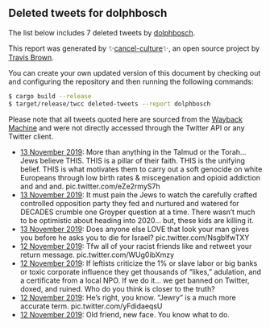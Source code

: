 ## Deleted tweets for dolphbosch

The list below includes 7 deleted tweets by
[dolphbosch](https://twitter.com/dolphbosch).



This report was generated by ✨[cancel-culture](https://github.com/travisbrown/cancel-culture)✨,
an open source project by [Travis Brown](https://twitter.com/travisbrown).

You can create your own updated version of this document by checking out and configuring the
repository and then running the following commands:

```bash
$ cargo build --release
$ target/release/twcc deleted-tweets --report dolphbosch
```

Please note that all tweets quoted here are sourced from the
[Wayback Machine](https://web.archive.org) and were not directly accessed through the Twitter API or
any Twitter client.

* [13 November 2019](https://web.archive.org/web/20191113165338/https://twitter.com/dolphbosch/status/1194648869973495809): More than anything in the Talmud or the Torah... Jews believe THIS. THIS is a pillar of their faith. THIS is the unifying belief. THIS is what motivates them to carry out a soft genocide on white Europeans through low birth rates & miscegenation and opioid addiction and and and. pic.twitter.com/eZe2rmyS7h <!--1194648869973495809-->
* [13 November 2019](https://web.archive.org/web/20191113090941/https://twitter.com/dolphbosch/status/1194457658088132613): It must pain the Jews to watch the carefully crafted controlled opposition party they fed and nurtured and watered for DECADES crumble one Groyper question at a time.   There wasn’t much to be optimistic about heading into 2020... but, these kids are killing it. <!--1194457658088132613-->
* [13 November 2019](https://web.archive.org/web/20191113083534/https://twitter.com/dolphbosch/status/1194451968808361985): Does anyone else LOVE that look your man gives you before he asks you to die for Israel? pic.twitter.com/NsgbIfwTXY <!--1194451968808361985-->
* [12 November 2019](https://web.archive.org/web/20191112224848/https://twitter.com/dolphbosch/status/1194384428765720578): Tfw all of your racist friends like and retweet your return message. pic.twitter.com/WUg0ibXmzy <!--1194384428765720578-->
* [12 November 2019](https://web.archive.org/web/20191112181701/https://twitter.com/dolphbosch/status/1194318194816802817): If leftists criticize the 1% or slave labor or big banks or toxic corporate influence they get thousands of “likes,” adulation, and a certificate from a local NPO.   If we do it... we get banned on Twitter, doxed, and ruined.   Who do you think is closer to the truth? <!--1194318194816802817-->
* [12 November 2019](https://web.archive.org/web/20191112181432/https://twitter.com/dolphbosch/status/1194316509549649920): He’s right, you know. “Jewry” is a much more accurate term. pic.twitter.com/yFdidaeqsU <!--1194316509549649920-->
* [12 November 2019](https://web.archive.org/web/20191112175121/https://twitter.com/dolphbosch/status/1194300848916123652): Old friend, new face. You know what to do. <!--1194300848916123652-->
